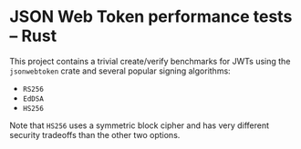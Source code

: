 # JSON Web Token performance tests – Rust

This project contains a trivial create/verify benchmarks for JWTs using the `jsonwebtoken` crate and several popular
signing algorithms:

- `RS256`
- `EdDSA`
- `HS256`

Note that `HS256` uses a symmetric block cipher and has very different security tradeoffs than the other two options.
